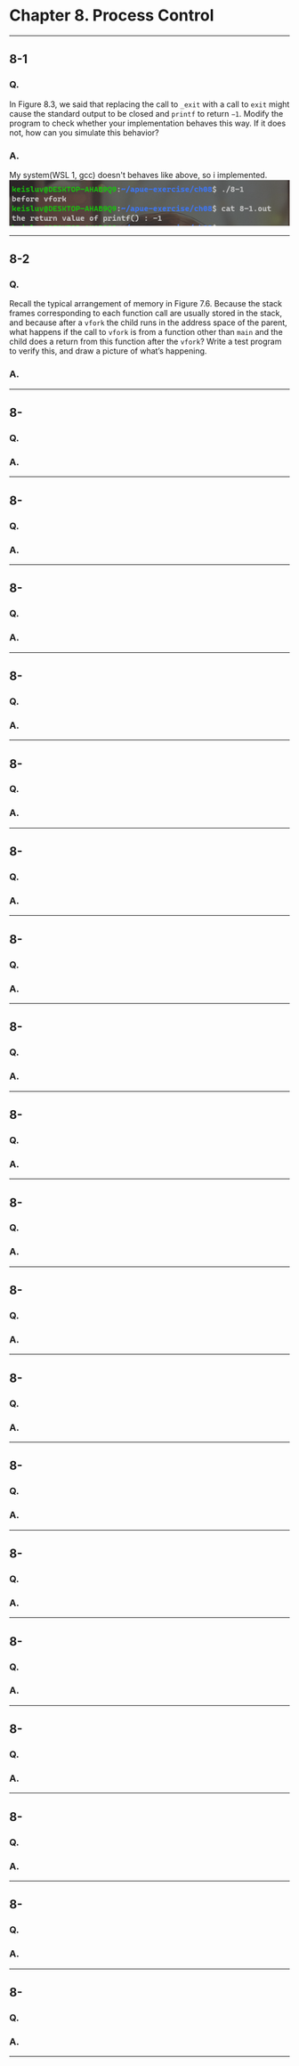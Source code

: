 
# Chapter 8. Process Control


---

## 8-1

### Q. 

In Figure 8.3, we said that replacing the call to `_exit` with a call to `exit` might cause the standard output to be closed and `printf` to return `−1`.
Modify the program to check whether your implementation behaves this way.
If it does not, how can you simulate this behavior?


### A. 

My system(WSL 1, gcc) doesn't behaves like above, so i implemented.
<img src="./images/8-1.PNG">

---

## 8-2

### Q. 

Recall the typical arrangement of memory in Figure 7.6.
Because the stack frames corresponding to each function call are usually stored in the stack, and because after a `vfork` the child runs in the address space of the parent, what happens if the call to `vfork` is from a function other than `main` and the child does a return from this function after the `vfork`?
Write a test program to verify this, and draw a picture of what’s happening.

### A. 






---

## 8-

### Q. 




### A. 




---

## 8-

### Q. 




### A. 




---

## 8-

### Q. 




### A. 




---

## 8-

### Q. 




### A. 




---

## 8-

### Q. 




### A. 




---

## 8-

### Q. 




### A. 




---

## 8-

### Q. 




### A. 




---

## 8-

### Q. 




### A. 




---

## 8-

### Q. 




### A. 




---

## 8-

### Q. 




### A. 




---

## 8-

### Q. 




### A. 




---

## 8-

### Q. 




### A. 




---

## 8-

### Q. 




### A. 




---

## 8-

### Q. 




### A. 




---

## 8-

### Q. 




### A. 




---

## 8-

### Q. 




### A. 




---

## 8-

### Q. 




### A. 




---

## 8-

### Q. 




### A. 




---

## 8-

### Q. 




### A. 




---
